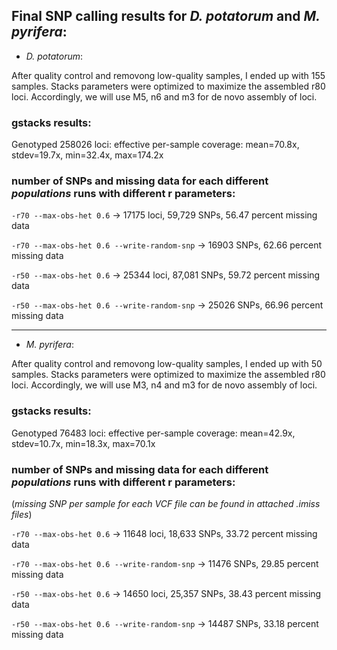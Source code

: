 ## Final SNP calling results for *D. potatorum* and *M. pyrifera*:



* *D. potatorum*:


After quality control and removong low-quality samples, I ended up with 155 samples. Stacks parameters were optimized to maximize the assembled r80 loci. 
Accordingly, we will use M5, n6 and m3 for de novo assembly of loci.


### gstacks results:

Genotyped 258026 loci:
  effective per-sample coverage: mean=70.8x, stdev=19.7x, min=32.4x, max=174.2x



### number of SNPs and missing data for each different *populations* runs with different r parameters:

`-r70 --max-obs-het 0.6`  ->   17175 loci, 59,729 SNPs, 56.47 percent missing data

`-r70 --max-obs-het 0.6 --write-random-snp`   ->  16903 SNPs, 62.66 percent missing data

`-r50 --max-obs-het 0.6`   ->  25344 loci, 87,081 SNPs, 59.72 percent missing data

`-r50 --max-obs-het 0.6 --write-random-snp`   ->  25026 SNPs, 66.96 percent missing data



  *****       *****     *****
  

* *M. pyrifera*:




After quality control and removong low-quality samples, I ended up with 50 samples. Stacks parameters were optimized to maximize the assembled r80 loci. 
Accordingly, we will use M3, n4 and m3 for de novo assembly of loci.


### gstacks results:

Genotyped 76483 loci:
  effective per-sample coverage: mean=42.9x, stdev=10.7x, min=18.3x, max=70.1x
  
  
### number of SNPs and missing data for each different *populations* runs with different r parameters:

(*missing SNP per sample for each VCF file can be found in attached .imiss files*)

`-r70 --max-obs-het 0.6` ->  11648 loci, 18,633 SNPs, 33.72 percent missing data

`-r70 --max-obs-het 0.6 --write-random-snp`  ->  11476 SNPs, 29.85 percent missing data 

`-r50 --max-obs-het 0.6`  ->  14650 loci, 25,357 SNPs, 38.43 percent missing data

`-r50 --max-obs-het 0.6 --write-random-snp`  ->  14487 SNPs, 33.18 percent missing data


